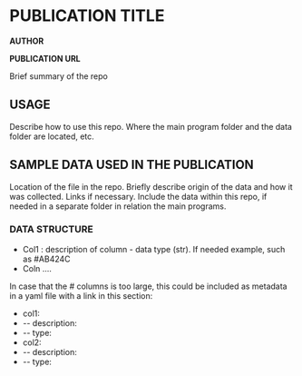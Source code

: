 # PUBLICATION TITLE

**AUTHOR**

**PUBLICATION URL**

Brief summary of the repo 

## USAGE

Describe how to use this repo. Where the main program folder and the data folder are located, etc.

## SAMPLE DATA USED IN THE PUBLICATION

Location of the file in the repo. Briefly describe origin of the data and how it was collected. Links if necessary. Include the data within this repo, if needed in a separate folder in relation the main programs.

### DATA STRUCTURE

- Col1 : description of column - data type (str). If needed example, such as #AB424C
- Coln ....

In case that the # columns is too large, this could be included as metadata in a yaml file with a link in this section:

- col1:
- --   description:
- --  type:
- col2:
- --   description:
- --   type:
